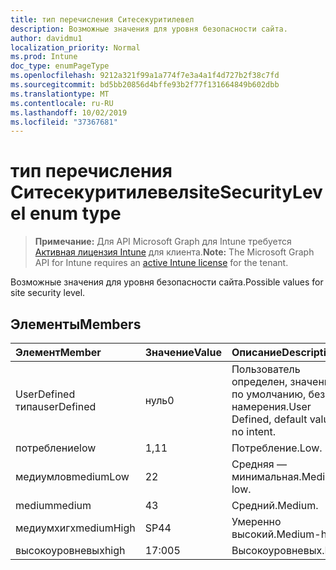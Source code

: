 ```yaml
---
title: тип перечисления Ситесекуритилевел
description: Возможные значения для уровня безопасности сайта.
author: davidmu1
localization_priority: Normal
ms.prod: Intune
doc_type: enumPageType
ms.openlocfilehash: 9212a321f99a1a774f7e3a4a1f4d727b2f38c7fd
ms.sourcegitcommit: bd5bb20856d4bffe93b2f77f131664849b602dbb
ms.translationtype: MT
ms.contentlocale: ru-RU
ms.lasthandoff: 10/02/2019
ms.locfileid: "37367681"
---
```

# <a name="sitesecuritylevel-enum-type"></a><span data-ttu-id="2347c-103">тип перечисления Ситесекуритилевел</span><span class="sxs-lookup"><span data-stu-id="2347c-103">siteSecurityLevel enum type</span></span>

> <span data-ttu-id="2347c-104">**Примечание:** Для API Microsoft Graph для Intune требуется [Активная лицензия Intune](https://go.microsoft.com/fwlink/?linkid=839381) для клиента.</span><span class="sxs-lookup"><span data-stu-id="2347c-104">**Note:** The Microsoft Graph API for Intune requires an [active Intune license](https://go.microsoft.com/fwlink/?linkid=839381) for the tenant.</span></span>

<span data-ttu-id="2347c-105">Возможные значения для уровня безопасности сайта.</span><span class="sxs-lookup"><span data-stu-id="2347c-105">Possible values for site security level.</span></span>

## <a name="members"></a><span data-ttu-id="2347c-106">Элементы</span><span class="sxs-lookup"><span data-stu-id="2347c-106">Members</span></span>
|<span data-ttu-id="2347c-107">Элемент</span><span class="sxs-lookup"><span data-stu-id="2347c-107">Member</span></span>|<span data-ttu-id="2347c-108">Значение</span><span class="sxs-lookup"><span data-stu-id="2347c-108">Value</span></span>|<span data-ttu-id="2347c-109">Описание</span><span class="sxs-lookup"><span data-stu-id="2347c-109">Description</span></span>|
|:---|:---|:---|
|<span data-ttu-id="2347c-110">UserDefined типа</span><span class="sxs-lookup"><span data-stu-id="2347c-110">userDefined</span></span>|<span data-ttu-id="2347c-111">нуль</span><span class="sxs-lookup"><span data-stu-id="2347c-111">0</span></span>|<span data-ttu-id="2347c-112">Пользователь определен, значение по умолчанию, без намерения.</span><span class="sxs-lookup"><span data-stu-id="2347c-112">User Defined, default value, no intent.</span></span>|
|<span data-ttu-id="2347c-113">потребление</span><span class="sxs-lookup"><span data-stu-id="2347c-113">low</span></span>|<span data-ttu-id="2347c-114">1,1</span><span class="sxs-lookup"><span data-stu-id="2347c-114">1</span></span>|<span data-ttu-id="2347c-115">Потребление.</span><span class="sxs-lookup"><span data-stu-id="2347c-115">Low.</span></span>|
|<span data-ttu-id="2347c-116">медиумлов</span><span class="sxs-lookup"><span data-stu-id="2347c-116">mediumLow</span></span>|<span data-ttu-id="2347c-117">2</span><span class="sxs-lookup"><span data-stu-id="2347c-117">2</span></span>|<span data-ttu-id="2347c-118">Средняя — минимальная.</span><span class="sxs-lookup"><span data-stu-id="2347c-118">Medium-low.</span></span>|
|<span data-ttu-id="2347c-119">medium</span><span class="sxs-lookup"><span data-stu-id="2347c-119">medium</span></span>|<span data-ttu-id="2347c-120">4</span><span class="sxs-lookup"><span data-stu-id="2347c-120">3</span></span>|<span data-ttu-id="2347c-121">Средний.</span><span class="sxs-lookup"><span data-stu-id="2347c-121">Medium.</span></span>|
|<span data-ttu-id="2347c-122">медиумхигх</span><span class="sxs-lookup"><span data-stu-id="2347c-122">mediumHigh</span></span>|<span data-ttu-id="2347c-123">SP4</span><span class="sxs-lookup"><span data-stu-id="2347c-123">4</span></span>|<span data-ttu-id="2347c-124">Умеренно высокий.</span><span class="sxs-lookup"><span data-stu-id="2347c-124">Medium-high.</span></span>|
|<span data-ttu-id="2347c-125">высокоуровневых</span><span class="sxs-lookup"><span data-stu-id="2347c-125">high</span></span>|<span data-ttu-id="2347c-126">17:00</span><span class="sxs-lookup"><span data-stu-id="2347c-126">5</span></span>|<span data-ttu-id="2347c-127">Высокоуровневых.</span><span class="sxs-lookup"><span data-stu-id="2347c-127">High.</span></span>|




